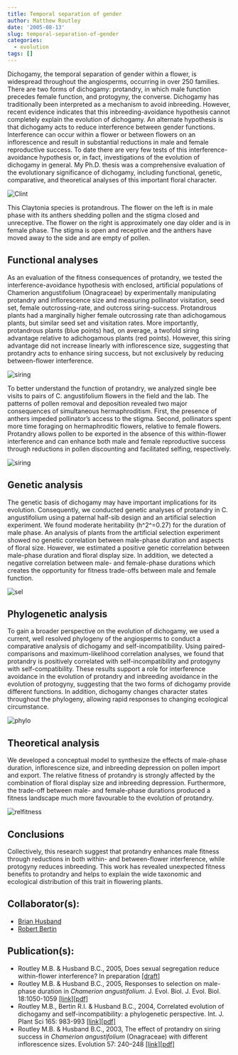 ```yaml
---
title: Temporal separation of gender
author: Matthew Routley
date: '2005-08-13'
slug: temporal-separation-of-gender
categories:
  - evolution
tags: []
---
```


<p>Dichogamy, the temporal separation of gender within a flower, is widespread throughout the angiosperms, occurring in over 250 families. There are two forms of dichogamy: protandry, in which male function precedes female function, and protogyny, the converse. Dichogamy has traditionally been interpreted as a mechanism to avoid inbreeding. However, recent evidence indicates that this inbreeding-avoidance hypothesis cannot completely explain the evolution of dichogamy. An alternate hypothesis is that dichogamy acts to reduce interference between gender functions. Interference can occur within a flower or between flowers on an inflorescence and result in substantial reductions in male and female reproductive success. To date there are very few tests of this interference-avoidance hypothesis or, in fact, investigations of the evolution of dichogamy in general. My Ph.D. thesis was a comprehensive evaluation of the evolutionary significance of dichogamy, including functional, genetic, comparative, and theoretical analyses of this important floral character.</p>

![Clint](/images/clint.jpg)

<p>This <span class="SpeciesName">Claytonia</span> species is protandrous. The flower on the left is in male phase with its anthers shedding pollen and the stigma closed and unreceptive. The flower on the right is approximately one day older and is in female phase. The stigma is open and receptive and the anthers have moved away to the side and are empty of pollen.</p>

<h2>Functional analyses</h2>

<p>As an evaluation of the fitness consequences of protandry, we tested the interference-avoidance hypothesis with enclosed, artificial populations of <span class="SpeciesName">Chamerion angustifolium</span> (Onagraceae) by experimentally manipulating protandry and inflorescence size and measuring pollinator visitation, seed set, female outcrossing-rate, and outcross siring-success. Protandrous plants had a marginally higher female outcrossing rate than adichogamous plants, but similar seed set and visitation rates. More importantly, protandrous plants (blue points) had, on average, a twofold siring advantage relative to adichogamous plants (red points). However, this siring advantage did not increase linearly with inflorescence size, suggesting that protandry acts to enhance siring success, but not exclusively by reducing between-flower interference.</p>

![siring](/images/siring.jpg)

<p>To better understand the function of protandry, we analyzed single bee visits to pairs of <span class="SpeciesName">C. angustifolium</span> flowers in the field and the lab. The patterns of pollen removal and deposition revealed two major consequences of simultaneous hermaphroditism. First, the presence of anthers impeded pollinator’s access to the stigma. Second, pollinators spent more time foraging on hermaphroditic flowers, relative to female flowers. Protandry allows pollen to be exported in the absence of this within-flower interference and can enhance both male and female reproductive success through reductions in pollen discounting and facilitated selfing, respectively.</p>

![siring](/images/beevisit.jpg)

<h2>Genetic analysis</h2>

<p>The genetic basis of dichogamy may have important implications for its evolution. Consequently, we conducted genetic analyses of protandry in <span class="SpeciesName">C. angustifolium</span> using a paternal half-sib design and an artificial selection experiment. We found moderate heritability (h^2^=0.27) for the duration of male phase. An analysis of plants from the artificial selection experiment showed no genetic correlation between male-phase duration and aspects of floral size. However, we estimated a positive genetic correlation between male-phase duration and floral display size. In addition, we detected a negative correlation between male- and female-phase durations which creates the opportunity for fitness trade-offs between male and female function.</p>

![sel](/images/sel.jpg)

<h2>Phylogenetic analysis</h2>

<p>To gain a broader perspective on the evolution of dichogamy, we used a current, well resolved phylogeny of the angiosperms to conduct a comparative analysis of dichogamy and self-incompatibility. Using paired-comparisons and maximum-likelihood correlation analyses, we found that protandry is positively correlated with self-incompatibility and protogyny with self-compatibility. These results support a role for interference avoidance in the evolution of protandry and inbreeding avoidance in the evolution of protogyny, suggesting that the two forms of dichogamy provide different functions. In addition, dichogamy changes character states throughout the phylogeny, allowing rapid responses to changing ecological circumstance.</p>

![phylo](/images/phylo.jpg)


<h2>Theoretical analysis</h2>

<p>We developed a conceptual model to synthesize the effects of male-phase duration, inflorescence size, and inbreeding depression on pollen import and export. The relative fitness of protandry is strongly affected by the combination of floral display size and inbreeding depression. Furthermore, the trade-off between male- and female-phase durations produced a fitness landscape much more favourable to the evolution of protandry.</p>

![relfitness](/images/relfitness.jpg)

<h2>Conclusions</h2>

<p>Collectively, this research suggest that protandry enhances male fitness through reductions in both within- and between-flower interference, while protogyny reduces inbreeding. This work has revealed unexpected fitness benefits to protandry and helps to explain the wide taxonomic and ecological distribution of this trait in flowering plants.</p>

<h2>Collaborator(s):</h2>

<ul>
<li><a href="http://www.uoguelph.ca/botany/research/evollab/">Brian Husband</a></li>
<li><a href="http://www.holycross.edu/departments/biology/website/biofaculty/rbertin.html">Robert Bertin</a></li>
</ul>
<h2>Publication(s):</h2>

<ul>
<li>Routley M.B. &amp; Husband B.C., 2005, Does sexual segregation reduce within-flower interference? In preparation <a href="/files/SegregationInterference.pdf">[draft]</a>
</li>
<li>Routley M.B. &amp; Husband B.C., 2005, Responses to selection on male-phase duration in <em>Chamerion angustifolium</em>. J. Evol. Biol. J. Evol. Biol. 18:1050-1059&#160;<a href="http://www.hubmed.org/display.cgi?issn=1010061X&amp;uids=16033578">[link]</a><a href="/files/protandryHeritability.pdf">[pdf]</a>
</li>
<li>Routley M.B., Bertin R.I. &amp; Husband B.C., 2004, Correlated evolution of dichogamy and self-incompatibility: a phylogenetic perspective. Int. J. Plant Sci 165: 983-993&#160;<a href="http://www.journals.uchicago.edu/cgi-bin/resolve?IJPS165091ABS">[link]</a><a href="/files/SIandDichogamy.pdf">[pdf]</a>
</li>
<li>Routley M.B. &amp; Husband B.C., 2003, The effect of protandry on siring success in <em>Chamerion angustifolium</em> (Onagraceae) with different inflorescence sizes. Evolution 57: 240–248&#160;<a href="http://www.hubmed.org/display.cgi?issn=00143820&amp;uids=12683521">[link]</a><a href="/files/ProtandryDiscounting.pdf">[pdf]</a>
</li>
</ul></div>